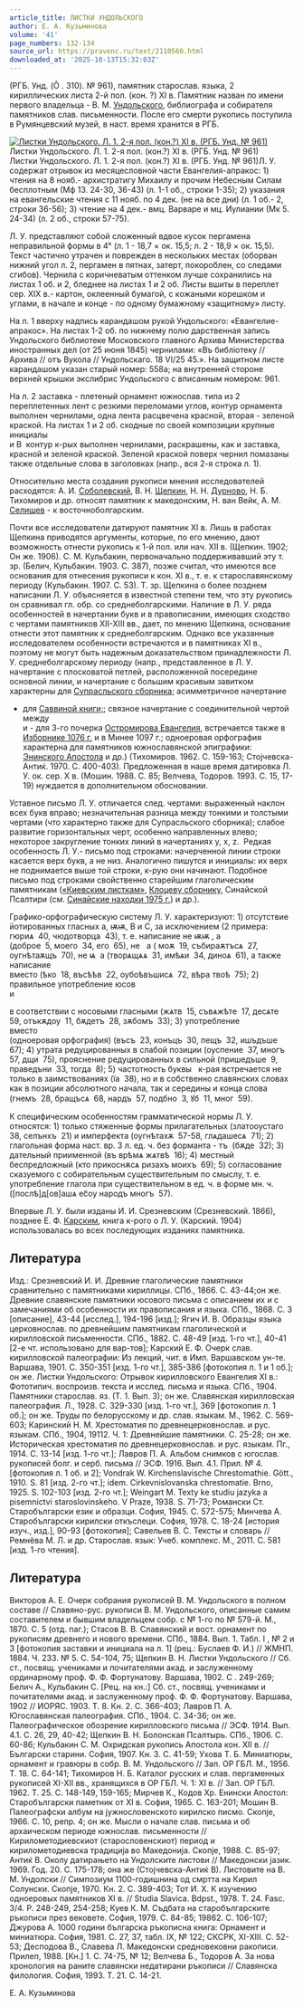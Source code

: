```yaml
---
article_title: ЛИСТКИ УНДОЛЬСКОГО
author: Е. А. Кузьминова
volume: '41'
page_numbers: 132-134
source_url: https://pravenc.ru/text/2110560.html
downloaded_at: '2025-10-13T15:32:03Z'
---
```


(РГБ. Унд. (Ô
. 310). № 961), памятник старослав. языка, 2 кириллических листа 2-й пол. (кон. ?) XI в. Памятник назван по имени первого владельца - В. М. [Ундольского](https://pravenc.ru/text/Ундольского.html), библиографа и собирателя памятников слав. письменности. После его смерти рукопись поступила в Румянцевский музей, в наст. время хранится в РГБ.

[![Листки Ундольского. Л. 1. 2-я пол. (кон.?) XI в. (РГБ. Унд. № 961)](https://pravenc.ru/data/2017/02/28/1236677700/i200.jpg "Кликните для увеличения картинки")](https://pravenc.ru/data/2017/02/28/1236677700/i400.jpg)Листки Ундольского. Л. 1. 2-я пол. (кон.?) XI в. (РГБ. Унд. № 961)  
Листки Ундольского. Л. 1. 2-я пол. (кон.?) XI в. (РГБ. Унд. № 961)Л. У. содержат отрывок из месяцесловной части Евангелия-апракос: 1) чтения на 8 нояб.- архистратигу Михаилу и прочим Небесным Силам бесплотным (Мф 13. 24-30, 36-43) (л. 1-1 об., строки 1-35); 2) указания на евангельские чтения с 11 нояб. по 4 дек. (не на все дни) (л. 1 об.- 2, строки 36-56); 3) чтение на 4 дек.- вмц. Варваре и мц. Иулиании (Мк 5. 24-34) (л. 2 об., строки 57-75).

Л. У. представляют собой сложенный вдвое кусок пергамена неправильной формы в 4° (л. 1 - 18,7 × ок. 15,5; л. 2 - 18,9 × ок. 15,5). Текст частично утрачен и поврежден в нескольких местах (оборван нижний угол л. 2, пергамен в пятнах, затерт, покороблен, со следами сгибов). Чернила с коричневатым оттенком лучше сохранились на листах 1 об. и 2, бледнее на листах 1 и 2 об. Листы вшиты в переплет сер. XIX в.- картон, оклеенный бумагой, с кожаными корешком и углами, в начале и конце - по одному бумажному «защитному» листу.

На л. 1 вверху надпись карандашом рукой Ундольского: «Евангелие-апракос». На листах 1-2 об. по нижнему полю дарственная запись Ундольского библиотеке Московского главного Архива Министерства иностранных дел (от 25 июня 1845) чернилами: «Въ библiотеку // Архива // отъ Вукола // Ундольскаго. 18 VI/25 45.». На защитном листе карандашом указан старый номер: 558а; на внутренней стороне верхней крышки экслибрис Ундольского с вписанным номером: 961.

На л. 2 заставка - плетеный орнамент южнослав. типа из 2 переплетенных лент с резкими переломами углов, контур орнамента выполнен чернилами, одна лента расцвечена красной, вторая - зеленой краской. На листах 1 и 2 об. сходные по своей композиции крупные инициалы  
и <span class="cu">В</span>  контур к-рых выполнен чернилами, раскрашены, как и заставка, красной и зеленой краской. Зеленой краской поверх чернил помазаны также отдельные слова в заголовках (напр., вся 2-я строка л. 1).

Относительно места создания рукописи мнения исследователей расходятся: А. И. [Соболевский](https://pravenc.ru/text/Соболевский.html), В. Н. [Щепкин](https://pravenc.ru/text/Щепкин.html), Н. Н. [Дурново](https://pravenc.ru/text/Дурново.html), Н. Б. Тихомиров и др. относят памятник к македонским, Н. ван Вейк, А. М. [Селищев](https://pravenc.ru/text/Селищев.html) - к восточноболгарским.

Почти все исследователи датируют памятник XI в. Лишь в работах Щепкина приводятся аргументы, которые, по его мнению, дают возможность отнести рукопись к 1-й пол. или нач. XII в. (Щепкин. 1902; Он же. 1906). С. М. Кульбакин, первоначально поддерживавший эту т. зр. (Белич, Кульбакин. 1903. С. 387), позже считал, что имеются все основания для отнесения рукописи к кон. XI в., т. е. к старославянскому периоду (Кульбакин. 1907. С. 53). Т. зр. Щепкина о более позднем написании Л. У. объясняется в известной степени тем, что эту рукопись он сравнивал гл. обр. со среднеболгарскими. Наличие в Л. У. ряда особенностей в начертании букв и в правописании, имеющих сходство с чертами памятников XII-XIII вв., дает, по мнению Щепкина, основание отнести этот памятник к среднеболгарским. Однако все указанные исследователем особенности встречаются и в памятниках XI в., поэтому не могут быть надежным доказательством принадлежности Л. У. среднеболгарскому периоду (напр., представленное в Л. У. начертание с плосковатой петлей, расположенной посередине основной линии, и начертание с большим красивым завитком характерны для [Супрасльского сборника;](<https://pravenc.ru/text/Супрасльского сборника .html>) асимметричное начертание  
- для [Саввиной книги;](<https://pravenc.ru/text/Саввиной книги .html>); связное начертание с соединительной чертой между  
и - для 3-го почерка [Остромирова Евангелия](<https://pravenc.ru/text/Остромирова Евангелия.html>), встречается также в [Изборнике 1076 г.](<https://pravenc.ru/text/Изборник 1076 г .html>) и в Минее 1097 г.; одноеровая орфография характерна для памятников южнославянской эпиграфики: [Энинского Апостола](<https://pravenc.ru/text/Энинского Апостола.html>) и др.) (Тихомиров. 1962. С. 159-163; Стоjчевска-Антиќ. 1970. С. 400-403). Предложенная в наше время датировка Л. У. ок. сер. Х в. (Мошин. 1988. С. 85; Велчева, Тодоров. 1993. С. 15, 17-19) нуждается в дополнительном обосновании.

Уставное письмо Л. У. отличается след. чертами: выраженный наклон всех букв вправо; незначительная разница между тонкими и толстыми чертами (что характерно также для Супрасльского сборника); слабое развитие горизонтальных черт, особенно направленных влево; некоторое закругление тонких линий в начертаниях <span class="cu">у,</span> <span class="cu">х,</span> <span class="cu">z.</span>  Редкая особенность Л. У.- письмо под строками: начерченной линии строки касается верх букв, а не низ. Аналогично пишутся и инициалы: их верх не поднимается выше той строки, к-рую они начинают. Подобное письмо под строками свойственно старейшим глаголическим памятникам ([«Киевским листкам»](<https://pravenc.ru/text/ Киевским листкам .html>),  [Клоцеву сборнику](<https://pravenc.ru/text/Клоцеву сборнику.html>), Синайской Псалтири (см. [Синайские находки 1975 г.](<https://pravenc.ru/text/Синайские находки 1975 г .html>)) и др.).

Графико-орфографическую систему Л. У. характеризуют: 1) отсутствие йотированных гласных 
<span class="cu">a,</span> <span class="cu">ѭѭ,</span> <span class="cu">B</span> и <span class="cu">C,</span> за исключением (2 примера: <span class="cu">гюриѧ</span>  
40, <span class="cu">чюдотворца</span>  
43), т. е. написание 
не 
<span class="cu">ѭѭ</span> , а  
(<span class="cu">доброе</span>  
5, <span class="cu">моего</span>  
34, <span class="cu">его</span>  
65), не <span class="cu"></span>  а  (
<span class="cu">моѫ</span>  
19, <span class="cu">събираѫтъсѧ</span>  27, <span class="cu">оугнѣтаѫщъ</span>  
70), не <span class="cu">ѩ</span>  а (<span class="cu">творѧщѧѧ</span>  
31, <span class="cu">имѣѧи</span>  
34, <span class="cu">диноѧ</span>  
61), а также написание  
вместо (<span class="cu">ѣко</span>  
18, <span class="cu">въсѣѣв</span>  
22, <span class="cu">оубоѣвъшисѧ</span>  
72, <span class="cu">вѣра</span> <span class="cu">твоѣ</span>  
75); 2) правильное употребление юсов  
и 
 
в соответствии с носовыми гласными (<span class="cu">жѧтв</span>  
15, <span class="cu">съвѧжѣте</span>  
17, <span class="cu">десѧте</span>  59, <span class="cu">отъкѫдоу</span>  
11, <span class="cu">бѫдетъ</span>  
28, <span class="cu">зѫбомъ</span>  
33); 3) употребление  
вместо  
(одноеровая орфография) (<span class="cu">въсъ</span>  
23, <span class="cu">конъцъ</span>  
30, <span class="cu">пещъ</span>  32, <span class="cu">ишъдъше</span>  
67); 4) утрата редуцированных в слабой позиции (<span class="cu">оуспение</span>  
37, <span class="cu">многъ</span>  
57, <span class="cu">дщи</span>  
75), прояснение редуцированных в сильной (<span class="cu">пришедъше</span>  
9, <span class="cu">праведъни</span>  
33, <span class="cu">тогда</span>  
8); 5) частотность буквы <span class="cu"></span>  к-рая встречается не только в заимствованиях (<span class="cu">їа</span>  
38), но и в собственно славянских словах как в позиции абсолютного начала, так и середины и конца слова (<span class="cu">гнемъ</span>  
28, <span class="cu">бращъсѧ</span>  
68, <span class="cu">нардъ</span>  
57, <span class="cu">подбно</span>  
3, <span class="cu">ꙋб</span>  
11, <span class="cu">мног</span>  
59).

К специфическим особенностям грамматической нормы Л. У. относятся: 1) только стяженные формы прилагательных (<span class="cu">златооустаго</span>  
38, <span class="cu">селънхъ</span>  
21) и имперфекта (<span class="cu">оугнѣтахѫ</span>  57-58, <span class="cu">глѧдашесѧ</span>  
71); 2) глагольная форма наст. вр. 3 л. ед. ч. без форманта -
<span class="cu">тъ</span>  
(<span class="cu">бѫде</span>  
32); 3) дательный приименной (<span class="cu">въ</span> <span class="cu">врѣмѧ</span> <span class="cu">жѧтвѣ</span>  
16); 4) местный беспредложный (<span class="cu">кто</span> <span class="cu">прикоснѫсѧ</span> <span class="cu">ризахъ</span> <span class="cu">моихъ</span>  69); 5) согласование сказуемого с собирательным существительным по смыслу, т. е. употребление глагола при существительном в ед. ч. в форме мн. ч. (<span class="cu">[послѣ]д[ов]ашѧ</span> <span class="cu">eс҃оу</span> <span class="cu">народъ</span> <span class="cu">многъ</span>  
57).

Впервые Л. У. были изданы И. И. Срезневским (Срезневский. 1866), позднее Е. Ф. [Карским](https://pravenc.ru/text/Карским.html), книга к-рого о Л. У. (Карский. 1904) использовалась во всех последующих изданиях памятника.

## Литература

Изд.: Срезневский И. И. Древние глаголические памятники сравнительно с памятниками кириллицы. СПб., 1866. С. 43-44;он же. Древние славянские памятники юсового письма с описанием их и с замечаниями об особенности их правописания и языка. СПб., 1868. С. 3 [описание], 43-44 [исслед.], 194-196 [изд.]; Ягич И. В. Образцы языка церковнослав. по древнейшим памятникам глаголической и кирилловской письменности. СПб., 1882. С. 48-49 [изд. 1-го чт.], 40-41 [2-е чт. использовано для вар-тов]; Карский Е. Ф. Очерк слав. кирилловской палеографии: Из лекций, чит. в Имп. Варшавском ун-те. Варшава, 1901. С. 350-351 [изд. 1-го чт.], 385-386 [фотокопия л. 1 и 1 об.]; он же. Листки Ундольского: Отрывок кирилловского Евангелия XI в.: Фототипич. воспроизв. текста и исслед. письма и языка. СПб., 1904. Памятники старослав. яз. (Т. 1. Вып. 3); он же. Славянская кирилловская палеография. Л., 1928. С. 329-330 [изд. 1-го чт.], 369 [фотокопия л. 1 об.]; он же. Труды по белорусскому и др. слав. языкам. М., 1962. С. 569-603; Каринский Н. М. Хрестоматия по древнецерковнослав. и рус. языкам. СПб., 1904, 19112. Ч. 1: Древнейшие памятники. С. 25-28; он же. Историческая хрестоматия по древнецерковнослав. и рус. языкам. Пг., 1914. С. 13-14 [изд. 1-го чт.]; Лавров П. А. Альбом снимков с югослав. рукописей болг. и серб. письма // ЭСФ. 1916. Вып. 4.1. Прил. № 4. [фотокопия л. 1 об. и 2]; Vondrak W. Kirchenslavische Chrestomathie. Gött., 1910. S. 81 [изд. 2-го чт.]; idem.
Сirkevnislovanska chrestomatie. Brno, 1925. S. 102-103 [изд. 2-го чт.]; Weingart M. Texty ke studiu jazyka a pisemnictvi staroslovinskeho. V Praze, 1938. S. 71-73; Романски Ст. Старобългарски език и образци. София, 1945. С. 572-575; Минчева А. Старобългарски кирилски откъслеци. София, 1978. С. 18-24 [история изуч., изд.], 90-93 [фотокопия]; Савельев В. С. Тексты и словарь // Ремнёва М. Л. и др. Старослав. язык: Учеб. комплекс. М., 2011. С. 581 [изд. 1-го чтения].

## Литература

Викторов А. Е. Очерк собрания рукописей В. М. Ундольского в полном составе // Славяно-рус. рукописи В. М. Ундольского, описанные самим составителем и бывшим владельцем собр. с № 1-го по № 579-й. М., 1870. С. 5 (отд. паг.); Стасов В. В. Славянский и вост. орнамент по рукописям древнего и нового времени. СПб., 1884. Вып. 1. Табл. I
, № 2 и 3 [фотокопия заставки и инициала на л. 1] (рец.: Буслаев Ф. И.) // ЖМНП. 1884. Ч. 233. № 5. С. 54-104, 75; Щепкин В. Н. Листки Ундольского // Сб. ст., посвящ. учениками и почитателями акад. и заслуженному ординарному проф. Ф. Ф. Фортунатову. Варшава, 1902. C
. 249-269; Белич А., Кульбакин С. [Рец. на кн.:] Сб. ст., посвящ. учениками и почитателями акад. и заслуженному проф. Ф. Ф. Фортунатову. Варшава, 1902 // ИОРЯС. 1903. Т. 8. Кн. 2. С. 366-403; Лавров П. А. Югославянская палеография. СПб., 1904. С. 34-36; он же. Палеографическое обозрение кирилловского письма // ЭСФ. 1914. Вып. 4.1. С. 26, 29, 40-42; Щепкин В. Н. Болонская Псалтырь. СПб., 1906. С. 60-86; Кульбакин С. М. Охридская рукопись Апостола кон. XII в. // Български старини. София, 1907. Кн. 3. С. 41-59; Ухова Т. Б. Миниатюры, орнамент и гравюры в собр. В. М. Ундольского // Зап. ОР ГБЛ. М., 1956. Т. 18. С. 64-141; Тихомиров Н. Б. Каталог русских и слав. пергаменных рукописей XI-XII вв., хранящихся в ОР ГБЛ. Ч. 1: XI в. // Зап. ОР ГБЛ. 1962. Т. 25. С. 148-149, 159-165; Мирчев К., Кодов Хр. Енински Апостол: Старобългарски паметник от XI в. София, 1965. С. 163-201; Мошин В. Палеографски албум на jужнословенското кирилско писмо. Скопjе, 1966. С. 10, репр. 4; он же. Мысли о начале слав. письма и об архаическом периоде южнослав. письменности // Кирилометодиевскиот (старословенскиот) период и кирилометодиевска традициjа во Македониjа. Скопjе, 1988. С. 85-97; Антиќ В. Околу датирањето на Ундолските листови // Македонски jaзик. 1969. Год. 20. С. 175-178; она же (Стоjчевска-Антиќ В). Листовите на В. М. Ундолски // Симпозиум 1100-годишнина од смртта на Кирил Солунски. Скопjе, 1970. Кн. 2. С. 389-403; Тот И. Х. К изучению одноеровых памятников XI в. // Studia Slavica. Bdpst., 1978. T. 24. Fasc. 3/4. P. 248-249, 254-258; Куев К. М. Съдбата на старобългарските ръкописи през вековете. София, 1979. С. 84-85; 19862. С. 106-107; Джурова А. 1000 години българска ръкописна книга: Орнамент и миниатюра. София, 1981. С. 27, 37, табл. IX, № 122; СКСРК, XI-XIII. С. 52-53; Десподова В., Славева Л. Македонски средновековни ракописи. Прилеп, 1988. [Кн.] 1. С. 74-75, № 12; Велчева Б., Тодоров А. За нова хронология на раните славянски недатирани ръкописи // Славянска филология. София, 1993. Т. 21. С. 14-21.

Е. А. Кузьминова
